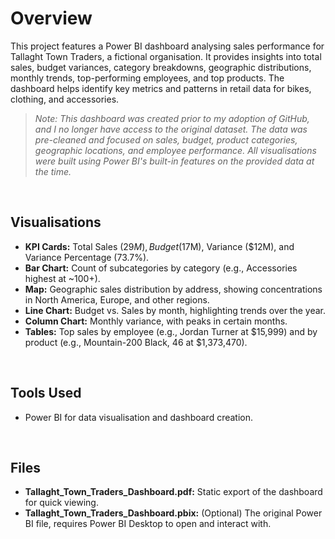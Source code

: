 # Overview
This project features a Power BI dashboard analysing sales performance for Tallaght Town Traders, a fictional organisation. It provides insights into total sales, budget variances, category breakdowns, geographic distributions, monthly trends, top-performing employees, and top products. The dashboard helps identify key metrics and patterns in retail data for bikes, clothing, and accessories.

>*Note: This dashboard was created prior to my adoption of GitHub, and I no longer have access to the original dataset. The data was pre-cleaned and focused on sales, budget, product categories, geographic locations, and employee performance. All visualisations were built using Power BI's built-in features on the provided data at the time.*
<br>

## Visualisations
- **KPI Cards:** Total Sales ($29M), Budget ($17M), Variance ($12M), and Variance Percentage (73.7%).
- **Bar Chart:** Count of subcategories by category (e.g., Accessories highest at ~100+).
- **Map:** Geographic sales distribution by address, showing concentrations in North America, Europe, and other regions.
- **Line Chart:** Budget vs. Sales by month, highlighting trends over the year.
- **Column Chart:** Monthly variance, with peaks in certain months.
- **Tables:** Top sales by employee (e.g., Jordan Turner at $15,999) and by product (e.g., Mountain-200 Black, 46 at $1,373,470).
<br>

## Tools Used
- Power BI for data visualisation and dashboard creation.
<br>

## Files
- **Tallaght_Town_Traders_Dashboard.pdf:** Static export of the dashboard for quick viewing.
- **Tallaght_Town_Traders_Dashboard.pbix:** (Optional) The original Power BI file, requires Power BI Desktop to open and interact with.
